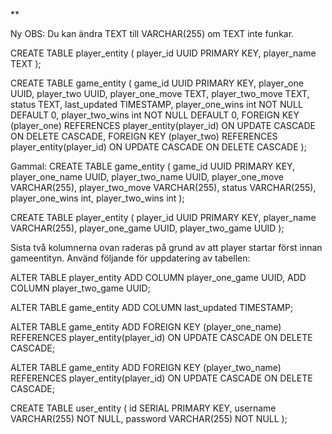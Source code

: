 
**

Ny
OBS: Du kan ändra TEXT till VARCHAR(255) om TEXT inte funkar.


CREATE TABLE player_entity (
player_id UUID PRIMARY KEY,
player_name TEXT
);

CREATE TABLE game_entity (
game_id UUID PRIMARY KEY,
player_one UUID,
player_two UUID,
player_one_move TEXT,
player_two_move TEXT,
status TEXT,
last_updated TIMESTAMP,
player_one_wins int NOT NULL DEFAULT 0,
player_two_wins int NOT NULL DEFAULT 0,
FOREIGN KEY (player_one) REFERENCES player_entity(player_id)
ON UPDATE CASCADE
ON DELETE CASCADE,
FOREIGN KEY (player_two) REFERENCES player_entity(player_id)
ON UPDATE CASCADE
ON DELETE CASCADE
);














Gammal: 
CREATE TABLE game_entity (
game_id UUID PRIMARY KEY,
player_one_name UUID,
player_two_name UUID,
player_one_move VARCHAR(255),
player_two_move VARCHAR(255),
status VARCHAR(255),
player_one_wins int,
player_two_wins int
);

CREATE TABLE player_entity (
player_id UUID PRIMARY KEY,
player_name VARCHAR(255),
player_one_game UUID,
player_two_game UUID
);

Sista två kolumnerna ovan raderas på grund av att player startar först innan gameentityn.
Använd följande för uppdatering av tabellen:

ALTER TABLE player_entity
ADD COLUMN player_one_game UUID,
ADD COLUMN player_two_game UUID;

ALTER TABLE game_entity
ADD COLUMN last_updated TIMESTAMP;


ALTER TABLE game_entity
ADD FOREIGN KEY (player_one_name) REFERENCES player_entity(player_id)
ON UPDATE CASCADE
ON DELETE CASCADE;

ALTER TABLE game_entity
ADD FOREIGN KEY (player_two_name) REFERENCES player_entity(player_id)
ON UPDATE CASCADE
ON DELETE CASCADE;

CREATE TABLE user_entity (
id SERIAL PRIMARY KEY,
username VARCHAR(255) NOT NULL,
password VARCHAR(255) NOT NULL
);
